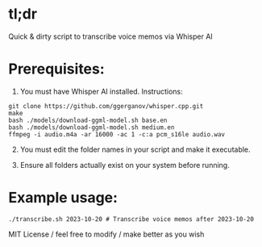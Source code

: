 # tl;dr
Quick & dirty script to transcribe voice memos via Whisper AI

# Prerequisites:
1. You must have Whisper AI installed.  Instructions:

```
git clone https://github.com/ggerganov/whisper.cpp.git
make
bash ./models/download-ggml-model.sh base.en
bash ./models/download-ggml-model.sh medium.en
ffmpeg -i audio.m4a -ar 16000 -ac 1 -c:a pcm_s16le audio.wav
```

2. You must edit the folder names in your script and make it executable.

3. Ensure all folders actually exist on your system before running.

# Example usage:
```
./transcribe.sh 2023-10-20 # Transcribe voice memos after 2023-10-20
```

MIT License / feel free to modify / make better as you wish